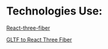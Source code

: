 # Technologies Use:

[React-three-fiber](https://docs.pmnd.rs/react-three-fiber/getting-started/introduction)


[GLTF to React Three Fiber](https://gltf.pmnd.rs/)

